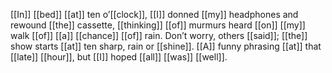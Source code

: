 [[In]] [[bed]] [[at]] ten o’[[clock]], [[I]] donned [[my]] headphones and rewound [[the]] cassette, [[thinking]] [[of]] murmurs heard [[on]] [[my]] walk [[of]] [[a]] [[chance]] [[of]] rain. Don’t worry, others [[said]]; [[the]] show starts [[at]] ten sharp, rain or [[shine]]. [[A]] funny phrasing [[at]] that [[late]] [[hour]], but [[I]] hoped [[all]] [[was]] [[well]].